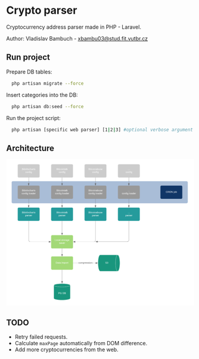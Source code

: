 # Crypto parser

Cryptocurrency address parser made in PHP - Laravel.

Author: Vladislav Bambuch - xbambu03@stud.fit.vutbr.cz

## Run project
Prepare DB tables:
```bash
  php artisan migrate --force 
```
Insert categories into the DB:
```bash
  php artisan db:seed --force
```
Run the project script:
```bash
  php artisan [specific web parser] [1|2|3] #optional verbose argument (default=1)
```


## Architecture
![Architecture](assets/architecture.png)


## TODO
* Retry failed requests.
* Calculate `maxPage` automatically from DOM difference.
* Add more cryptocurrencies from the web.
                 